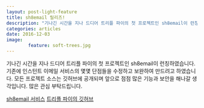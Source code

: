 ```yaml
---
layout: post-light-feature
title: sh8email 릴리즈!
description: "기나긴 시간을 지나 드디어 트리플 파이의 첫 프로젝트인 sh8email이 런칭하였습니다. 기존에 인스턴트 이메일 서비스의 몇몇 단점들을 수정하고 보완하여 만드려고 하였습니다. 모든 프로젝트 소스는 깃허브에 공개되며 앞으로 점점 많은 기능과 보안을 해나갈 생각입니다. 많은 관심 부탁드립니다."
categories: articles
date: 2016-12-03
image: 
        feature: soft-trees.jpg
---
```

기나긴 시간을 지나 드디어 트리플 파이의 첫 프로젝트인 sh8email이 런칭하였습니다. 기존에 인스턴트 이메일 서비스의 몇몇 단점들을 수정하고 보완하여 만드려고 하였습니다. 모든 프로젝트 소스는 깃허브에 공개되며 앞으로 점점 많은 기능과 보안을 해나갈 생각입니다. 많은 관심 부탁드립니다.

[sh8email 서비스](https://sh8.email)
[트리플 파이의 깃허브](https://github.com/triplepy)
